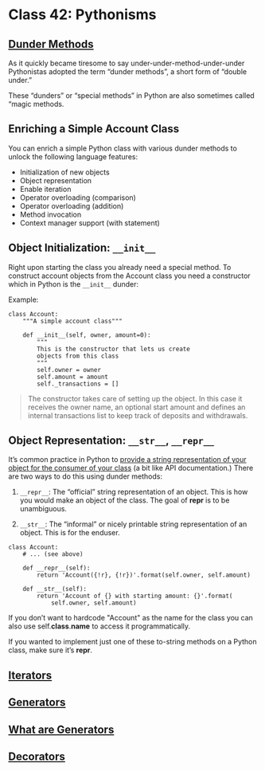 # Class 42: Pythonisms

## [Dunder Methods](https://dbader.org/blog/python-dunder-methods)

As it quickly became tiresome to say under-under-method-under-under Pythonistas adopted the term “dunder methods”, a short form of “double under.”

These “dunders” or “special methods” in Python are also sometimes called “magic methods.

## Enriching a Simple Account Class
You can enrich a simple Python class with various dunder methods to unlock the following language features:

- Initialization of new objects
- Object representation
- Enable iteration
- Operator overloading (comparison)
- Operator overloading (addition)
- Method invocation
- Context manager support (with statement)

## Object Initialization: `__init__`
Right upon starting the class you already need a special method. To construct account objects from the Account class you need a constructor which in Python is the `__init__` dunder:

Example:
```
class Account:
    """A simple account class"""

    def __init__(self, owner, amount=0):
        """
        This is the constructor that lets us create
        objects from this class
        """
        self.owner = owner
        self.amount = amount
        self._transactions = []
```

> The constructor takes care of setting up the object. In this case it receives the owner name, an optional start amount and defines an internal transactions list to keep track of deposits and withdrawals.

## Object Representation: `__str__`, `__repr__`

It’s common practice in Python to [provide a string representation of your object for the consumer of your class](https://dbader.org/blog/python-repr-vs-str) (a bit like API documentation.) There are two ways to do this using dunder methods:

1. `__repr__`: The “official” string representation of an object. This is how you would make an object of the class. The goal of __repr__ is to be unambiguous.

1. `__str__`: The “informal” or nicely printable string representation of an object. This is for the enduser.

````
class Account:
    # ... (see above)

    def __repr__(self):
        return 'Account({!r}, {!r})'.format(self.owner, self.amount)

    def __str__(self):
        return 'Account of {} with starting amount: {}'.format(
            self.owner, self.amount)
````

If you don’t want to hardcode "Account" as the name for the class you can also use self.__class__.__name__ to access it programmatically.

If you wanted to implement just one of these to-string methods on a Python class, make sure it’s __repr__.







## [Iterators](https://dbader.org/blog/python-iterators)
## [Generators](https://dbader.org/blog/python-generators)
## [What are Generators](https://realpython.com/lessons/what-are-python-generators/)
## [Decorators](https://realpython.com/primer-on-python-decorators/)

